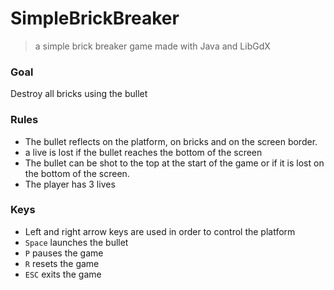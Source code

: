 # SimpleBrickBreaker
> a simple brick breaker game made with Java and LibGdX

### Goal
Destroy all bricks using the bullet

### Rules
* The bullet reflects on the platform, on bricks and on the screen border.
* a live is lost if the bullet reaches the bottom of the screen
* The bullet can be shot to the top at the start of the game or if it is lost on the bottom of the screen.
* The player has 3 lives

### Keys
* Left and right arrow keys are used in order to control the platform
* `Space` launches the bullet
* `P` pauses the game
* `R` resets the game
* `ESC` exits the game